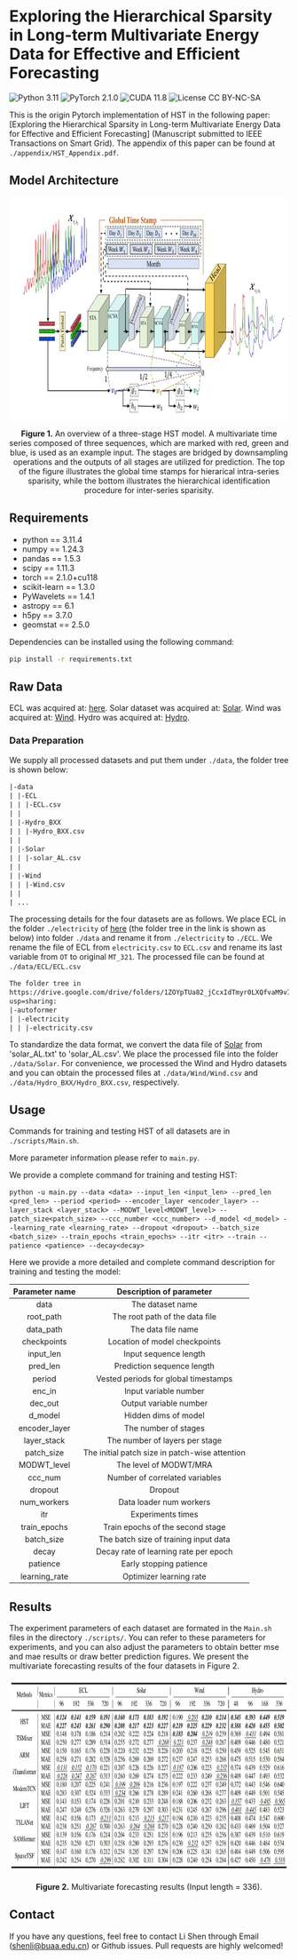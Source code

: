 # Exploring the Hierarchical Sparsity in Long-term Multivariate Energy Data for Effective and Efficient Forecasting
![Python 3.11](https://img.shields.io/badge/python-3.11-green.svg?style=plastic)
![PyTorch 2.1.0](https://img.shields.io/badge/PyTorch%20-%23EE4C2C.svg?style=plastic)
![CUDA 11.8](https://img.shields.io/badge/cuda-11.8-green.svg?style=plastic)
![License CC BY-NC-SA](https://img.shields.io/badge/license-CC_BY--NC--SA--green.svg?style=plastic)

This is the origin Pytorch implementation of HST in the following paper: 
[Exploring the Hierarchical Sparsity in Long-term Multivariate Energy Data for Effective and Efficient Forecasting] (Manuscript submitted to IEEE Transactions on Smart Grid). The appendix of this paper can be found at `./appendix/HST_Appendix.pdf`. 

## Model Architecture

<p align="center">
<img src="./img/HST.jpg" height = "400" width = "1600" alt="" align=center />
<br><br>
<b>Figure 1.</b> An overview of a three-stage HST model. A multivariate time series composed of three sequences, which are marked with red, green and blue,
is used as an example input. The stages are bridged by downsampling operations and the outputs of all stages are utilized for prediction. The top of the
figure illustrates the global time stamps for hierarical intra-series sparisity, while the bottom illustrates the hierarchical identification procedure for inter-series
sparisity.
</p>


## Requirements
- python == 3.11.4
- numpy == 1.24.3
- pandas == 1.5.3
- scipy == 1.11.3
- torch == 2.1.0+cu118
- scikit-learn == 1.3.0
- PyWavelets == 1.4.1
- astropy == 6.1
- h5py == 3.7.0
- geomstat == 2.5.0

Dependencies can be installed using the following command:
```bash
pip install -r requirements.txt
```

## Raw Data
ECL was acquired at: [here](https://drive.google.com/drive/folders/1ZOYpTUa82_jCcxIdTmyr0LXQfvaM9vIy?usp=sharing). Solar dataset was acquired at: [Solar](https://drive.google.com/drive/folders/12ffxwxVAGM_MQiYpIk9aBLQrb2xQupT-). Wind was acquired at: [Wind]( https://www.kaggle.com/datasets/sohier/30-years-of-european-wind-generation). Hydro was acquired at: [Hydro](https://www.kaggle.com/datasets/mahbuburrahman2020/europe-green-electricity-generation-consumption).

### Data Preparation
We supply all processed datasets and put them under `./data`, the folder tree is shown below:
```
|-data
| |-ECL
| | |-ECL.csv
| |
| |-Hydro_BXX
| | |-Hydro_BXX.csv
| |
| |-Solar
| | |-solar_AL.csv
| |
| |-Wind
| | |-Wind.csv
| |
| ...
```

The processing details for the four datasets are as follows. We place ECL in the folder `./electricity` of [here](https://drive.google.com/drive/folders/1ZOYpTUa82_jCcxIdTmyr0LXQfvaM9vIy?usp=sharing) (the folder tree in the link is shown as below) into folder `./data` and rename it from `./electricity` to `./ECL`. We rename the file of ECL from `electricity.csv` to `ECL.csv` and rename its last variable from `OT` to original `MT_321`. The processed file can be found at `./data/ECL/ECL.csv`
```
The folder tree in https://drive.google.com/drive/folders/1ZOYpTUa82_jCcxIdTmyr0LXQfvaM9vIy?usp=sharing:
|-autoformer
| |-electricity
| | |-electricity.csv
```
To standardize the data format, we convert the data file of [Solar](https://drive.google.com/drive/folders/12ffxwxVAGM_MQiYpIk9aBLQrb2xQupT-) from 'solar_AL.txt' to 'solar_AL.csv'. We place the processed file into the folder `./data/Solar`. For convenience, we processed the Wind and Hydro datasets and you can obtain the processed files at `./data/Wind/Wind.csv` and `./data/Hydro_BXX/Hydro_BXX.csv`, respectively.

## Usage
Commands for training and testing HST of all datasets are in `./scripts/Main.sh`. 

More parameter information please refer to `main.py`.

We provide a complete command for training and testing HST:

```
python -u main.py --data <data> --input_len <input_len> --pred_len <pred_len> --period <period> --encoder_layer <encoder_layer> --layer_stack <layer_stack> --MODWT_level<MODWT_level> --patch_size<patch_size> --ccc_number <ccc_number> --d_model <d_model> --learning_rate <learning_rate> --dropout <dropout> --batch_size <batch_size> --train_epochs <train_epochs> --itr <itr> --train --patience <patience> --decay<decay>
```

Here we provide a more detailed and complete command description for training and testing the model:

| Parameter name |                                          Description of parameter                                          |
|:--------------:|:----------------------------------------------------------------------------------------------------------:|
|      data      |                                              The dataset name                                              |
|   root_path    |                                       The root path of the data file                                       |
|   data_path    |                                             The data file name                                             |
|  checkpoints   |                                       Location of model checkpoints                                        |
|   input_len    |                                           Input sequence length                                            |
|    pred_len    |                                         Prediction sequence length                                         |
|    period    |                                         Vested periods for global timestamps                                         |
|     enc_in     |                                                 Input variable number                                                |
|    dec_out     |                                                Output variable number                                             |
|    d_model     |                                             Hidden dims of model                                             |
|  encoder_layer |                                            The number of stages                                            |
|   layer_stack  |                                       The number of layers per stage                                       |
|   patch_size   |                                The initial patch size in patch-wise attention                              |
|  MODWT_level   |                                           The level of MODWT/MRA                                           |
|  ccc_num  |                                           Number of correlated variables                                           |
|    dropout     |                                                  Dropout                                                   |
|    num_workers     |                                                  Data loader num workers                                                   |
|      itr       |                                             Experiments times                                              |
|  train_epochs  |                                      Train epochs of the second stage                                      |
|   batch_size   |                         The batch size of training input data                          |
|   decay   |                         Decay rate of learning rate per epoch                         |
|    patience    |                                          Early stopping patience                                           |
| learning_rate  |                                          Optimizer learning rate                                           |


## Results
The experiment parameters of each dataset are formated in the `Main.sh` files in the directory `./scripts/`. You can refer to these parameters for experiments, and you can also adjust the parameters to obtain better mse and mae results or draw better prediction figures. We present the multivariate forecasting results of the four datasets in Figure 2.

<p align="center">
<img src="./img/HST_results.jpg" height = "350" alt="" align=center />
<br><br>
<b>Figure 2.</b> Multivariate forecasting results (Input length = 336).
</p>



## Contact
If you have any questions, feel free to contact Li Shen through Email (shenli@buaa.edu.cn) or Github issues. Pull requests are highly welcomed!
